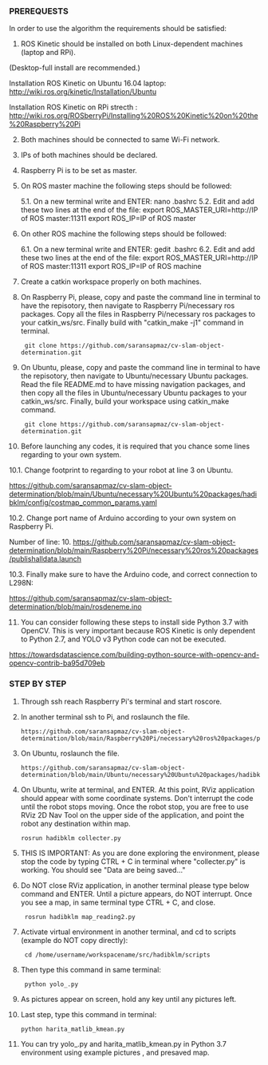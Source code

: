 ### PREREQUESTS

In order to use the algorithm the requirements should be satisfied:

1. ROS Kinetic should be installed on both Linux-dependent machines (laptop and RPi).

(Desktop-full install are recommended.)

Installation ROS Kinetic on Ubuntu 16.04 laptop:
http://wiki.ros.org/kinetic/Installation/Ubuntu

Installation ROS Kinetic on RPi strecth :
http://wiki.ros.org/ROSberryPi/Installing%20ROS%20Kinetic%20on%20the%20Raspberry%20Pi

2. Both machines should be connected to same Wi-Fi network.
3. IPs of both machines should be declared.
4. Raspberry Pi is to be set as master.
5. On ROS master machine the following steps should be followed:

   5.1. On a new terminal write and ENTER:
        nano .bashrc
   5.2. Edit and add these two lines at the end of the file:
        export ROS_MASTER_URI=http://IP of ROS master:11311
        export ROS_IP=IP of ROS master

6. On other ROS machine the following steps should be followed:

   6.1. On a new terminal write and ENTER:
        gedit .bashrc
   6.2. Edit and add these two lines at the end of the file:
        export ROS_MASTER_URI=http://IP of ROS master:11311
        export ROS_IP=IP of ROS machine

7. Create a catkin workspace properly on both machines.
8. On Raspberry Pi, please, copy and paste the command line in terminal to have the repisotory, then navigate to Raspberry Pi/necessary ros packages. Copy all the files in Raspberry Pi/necessary ros packages to your catkin_ws/src. Finally build with "catkin_make -j1" command in terminal.

        git clone https://github.com/saransapmaz/cv-slam-object-determination.git

9. On Ubuntu, please, copy and paste the command line in terminal to have the repisotory, then navigate to Ubuntu/necessary Ubuntu packages. Read the file README.md to have missing navigation packages, and then copy all the files in Ubuntu/necessary Ubuntu packages to your catkin_ws/src. Finally, build your workspace using catkin_make command.

        git clone https://github.com/saransapmaz/cv-slam-object-determination.git

10. Before launching any codes, it is required that you chance some lines regarding to your own system. 

   10.1. Change footprint to regarding to your robot at line 3 on Ubuntu.
   
https://github.com/saransapmaz/cv-slam-object-determination/blob/main/Ubuntu/necessary%20Ubuntu%20packages/hadibklm/config/costmap_common_params.yaml
         
   10.2. Change port name of Arduino according to your own system on Raspberry Pi.
   
Number of line: 10.
https://github.com/saransapmaz/cv-slam-object-determination/blob/main/Raspberry%20Pi/necessary%20ros%20packages/publishalldata.launch
     
   10.3. Finally make sure to have the Arduino code, and correct connection to L298N:
   
https://github.com/saransapmaz/cv-slam-object-determination/blob/main/rosdeneme.ino
         
       
11. You can consider following these steps to install side Python 3.7 with OpenCV. This is very important because ROS Kinetic is only dependent to Python 2.7, and YOLO v3 Python code can not be executed. 

https://towardsdatascience.com/building-python-source-with-opencv-and-opencv-contrib-ba95d709eb

### STEP BY STEP 
         
1. Through ssh reach Raspberry Pi's terminal and start roscore.
2. In another terminal ssh to Pi, and roslaunch the file.

       https://github.com/saransapmaz/cv-slam-object-determination/blob/main/Raspberry%20Pi/necessary%20ros%20packages/publishalldata.launch
       
3. On Ubuntu, roslaunch the file.

       https://github.com/saransapmaz/cv-slam-object-determination/blob/main/Ubuntu/necessary%20Ubuntu%20packages/hadibklm/launch/harita_navigasyon.launch
       
4. On Ubuntu, write at terminal, and ENTER. At this point, RViz application should appear with some coordinate systems. Don't interrupt the code until the robot stops moving. Once the robot stop, you are free to use RViz 2D Nav Tool on the upper side of the application, and point the robot any destination within map.
       
       rosrun hadibklm collecter.py
         
5. THIS IS IMPORTANT: As you are done exploring the environment, please stop the code by typing CTRL + C in terminal where "collecter.py" is working. You should see "Data are being saved..."
6. Do NOT close RViz application, in another terminal please type below command and ENTER. Until a picture appears, do NOT interrupt. Once you see a map, in same terminal type CTRL + C, and close.

        rosrun hadibklm map_reading2.py
        
7. Activate virtual environment in another terminal, and cd to scripts (example do NOT copy directly):
        
        cd /home/username/workspacename/src/hadibklm/scripts
     
8. Then type this command in same terminal:

        python yolo_.py

9. As pictures appear on screen, hold any key until any pictures left.
10. Last step, type this command in terminal:

        python harita_matlib_kmean.py
        
11. You can try yolo_.py and harita_matlib_kmean.py in Python 3.7 environment using example pictures , and presaved map. 
       
